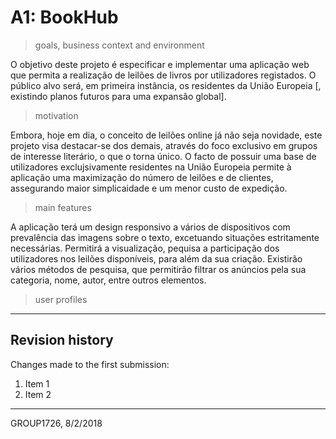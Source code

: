 # A1: BookHub
 
> goals, business context and environment

O objetivo deste projeto é especificar e implementar uma aplicação web que permita a realização de leilões de livros por utilizadores registados. O público alvo será, em primeira instância, os residentes da União Europeia [, existindo planos futuros para uma expansão global]. 

> motivation

Embora, hoje em dia, o conceito de leilões online já não seja novidade, este projeto visa destacar-se dos demais, através do foco exclusivo em grupos de interesse literário, o que o torna único. O facto de possuir uma base de utilizadores exclujsivamente residentes na União Europeia permite à aplicação uma maximização do número de leilões e de clientes, assegurando maior simplicaidade e um menor custo de expedição.

> main features

A aplicação terá um design responsivo a vários de dispositivos com prevalência das imagens sobre o texto, excetuando situações estritamente necessárias.
Permitirá a visualização, pequisa a participação dos utilizadores nos leilões disponíveis, para além da sua criação.
Existirão vários métodos de pesquisa, que permitirão filtrar os anúncios pela sua categoria, nome, autor, entre outros elementos.

> user profiles
 
***
 
## Revision history
 
Changes made to the first submission:
1. Item 1
1. Item 2

***
 
GROUP1726, 8/2/2018
